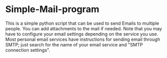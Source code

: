 # Simple-Mail-program

This is a simple python script that can be used to send Emails to multiple people. You can add attachments to the mail if needed.
Note that you may have to configure your email settings depending on the service you use.
Most personal email services have instructions for sending email through SMTP; just search for the name of your email service and "SMTP connection settings".

